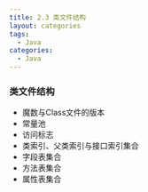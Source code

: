 ```yaml
---
title: 2.3 类文件结构
layout: categories
tags:
  - Java
categories:
  - Java
---
```


### 类文件结构
* 魔数与Class文件的版本
* 常量池
* 访问标志
* 类索引、父类索引与接口索引集合
* 字段表集合
* 方法表集合
* 属性表集合
